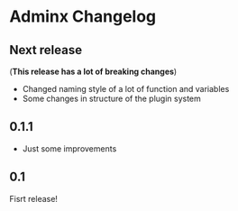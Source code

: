 # Adminx Changelog

## Next release
(**This release has a lot of breaking changes**)

- Changed naming style of a lot of function and variables
- Some changes in structure of the plugin system

## 0.1.1
- Just some improvements

## 0.1

Fisrt release!
